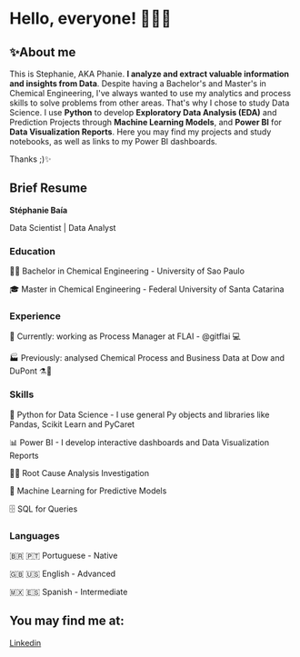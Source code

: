 # Hello, everyone! 👩‍💻😺

## ✨About me 
This is Stephanie, AKA Phanie. **I analyze and extract valuable information and insights from Data**.
Despite having a Bachelor's and Master's in Chemical Engineering, I've always wanted to use my analytics and process skills to solve problems from other areas. That's why I chose to study Data Science.
I use **Python** to develop **Exploratory Data Analysis (EDA)** and Prediction Projects through **Machine Learning Models**,  and **Power BI** for **Data Visualization Reports**.
Here you may find my projects and study notebooks, as well as links to my Power BI dashboards.

Thanks ;)✨

## Brief Resume

**Stéphanie Baía**

Data Scientist | Data Analyst

### Education
👩‍🎓 Bachelor in Chemical Engineering - University of Sao Paulo

🎓 Master in Chemical Engineering - Federal University of Santa Catarina

### Experience
🚀 Currently:  working as Process Manager at FLAI - @gitflai 💻

🏭 Previously: analysed Chemical Process and Business Data at Dow and DuPont ⚗️🧪

### Skills
🐍 Python for Data Science - I use general Py objects and libraries like Pandas, Scikit Learn and PyCaret
 
📊 Power BI - I develop interactive dashboards and Data Visualization Reports

🕵️‍♀️ Root Cause Analysis Investigation 

🏹 Machine Learning for Predictive Models

🗄️ SQL for Queries

### Languages
🇧🇷 🇵🇹 Portuguese - Native 

🇬🇧 🇺🇸 English - Advanced

🇲🇽 🇪🇸 Spanish - Intermediate
 
## You may find me at:

[Linkedin]( https://www.linkedin.com/in/stephaniebaia)

